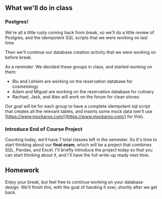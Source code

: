 <!--
Instructor notes: 
-->
## What we'll do in class

### Postgres!

We're all a little rusty coming back from break, so we'll do a little review of 
Postgres, and the idempotent SQL scripts that we were working on last time. 

Then we'll continue our database creation activity that we were working on before break.

As a reminder: We decided these groups in class, and started working on them:

* Blu and Lehiem are working on the reservation database for cosmetology
* Adam and Miguel are working on the reservation database for culinary
* Rachael, Jack, and Alex will work on the forum for clean stoves

Our goal will be for each group to have a complete idempotent sql script that creates all the relevant tables, and inserts some mock data (we'll use [https://www.mockaroo.com/](https://www.mockaroo.com/) for this).

### Introduce End of Course Project
Counting today, we'll have 7 total classes left in the semester. So it's time to
start thinking about our **final exam**, which will be a project that combines
SQL, Pandas, and Excel. I'll briefly introduce the project today so that you can
start thinking about it, and I'll have the full write-up ready next time.

## Homework

Enjoy your break, but feel free to continue working on your database design. We'll finish this, with the goal of handing it over, shortly after we get back.